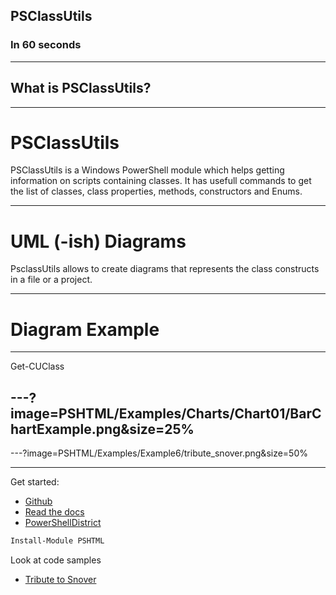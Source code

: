 

## PSClassUtils

### In 60 seconds


---

## What is PSClassUtils?

---

# PSClassUtils

PSClassUtils is a Windows PowerShell module which helps getting information on scripts containing classes. It has usefull commands to get the list of classes, class properties, methods, constructors and Enums.


---

# UML (-ish) Diagrams

PsclassUtils allows to create diagrams that represents the class constructs in a file or a project.

---

# Diagram Example

---

Get-CUClass


---?image=PSHTML/Examples/Charts/Chart01/BarChartExample.png&size=25%
---



---?image=PSHTML/Examples/Example6/tribute_snover.png&size=50%

---


Get started:

* [Github](https://github.com/Stephanevg/PSHTML)
* [Read the docs](https://pshtml.readthedocs.io/en/latest/)
* [PowerShellDistrict](http://www.powershelldistrict.com)

```powershell
Install-Module PSHTML
```

Look at code samples

* [Tribute to Snover](https://github.com/Stephanevg/PSHTML/blob/master/PSHTML/Examples/Example6/Example6.ps1)
